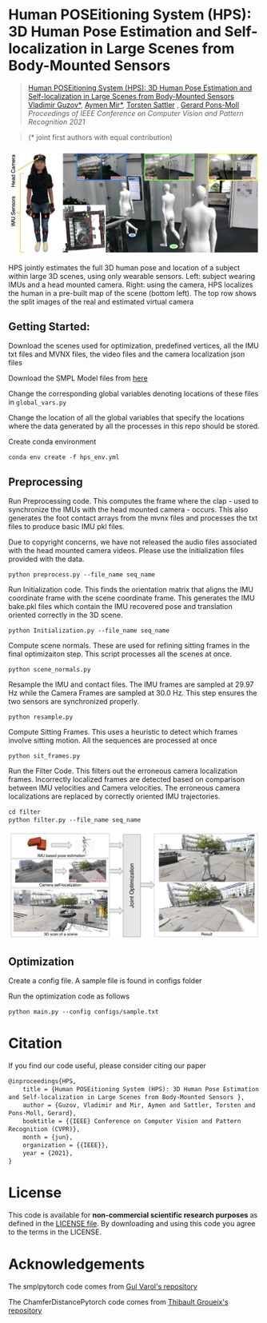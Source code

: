 # Human POSEitioning System (HPS): 3D Human Pose Estimation and Self-localization in Large Scenes from Body-Mounted Sensors
>[Human POSEitioning System (HPS): 3D Human Pose Estimation and Self-localization in Large Scenes from Body-Mounted Sensors](https://arxiv.org/abs/2103.17265)  
[Vladimir Guzov*](https://virtualhumans.mpi-inf.mpg.de/people/Guzov.html), [Aymen Mir*](https://virtualhumans.mpi-inf.mpg.de/people/Mir.html), [Torsten Sattler](https://tsattler.github.io/)  , [Gerard Pons-Moll](https://virtualhumans.mpi-inf.mpg.de/people/pons-moll.html)  
*Proceedings of IEEE Conference on Computer Vision and Pattern Recognition 2021*

>(* joint first authors with equal contribution)



![HPS](imgs/teaser.png)

 HPS jointly estimates the full 3D human pose and location of a subject within large 3D scenes, using only
wearable sensors. Left: subject wearing IMUs and a head mounted camera. Right: using the camera, HPS localizes the human in a pre-built map of the scene (bottom left). The top row shows the split images of the real and estimated virtual camera
## Getting Started:

Download the scenes used for optimization, predefined vertices, all the IMU txt files and MVNX files, the video files and the camera localization json files

Download the SMPL Model files from [here](https://smpl.is.tue.mpg.de/)

Change the corresponding global variables denoting locations of these files in ``global_vars.py``

Change the location of all the global variables that specify the locations where the data generated by all the processes in this repo should be stored.

Create conda environment 
```
conda env create -f hps_env.yml
```

## Preprocessing

Run Preprocessing code. This computes the frame where the clap - used to synchronize the IMUs with the head mounted camera - occurs. This also generates the foot contact arrays from the mvnx files and processes the txt files to produce basic IMU pkl files. 

Due to copyright concerns, we have not released the audio files associated with the head mounted camera videos. Please use the initialization files provided with the data.
```
python preprocess.py --file_name seq_name 
```

Run Initialization code. This finds the orientation matrix that aligns the IMU coordinate frame with the scene coordinate frame. This generates the IMU bake.pkl files which contain the IMU recovered pose and translation oriented correctly in the 3D scene.
```
python Initialization.py --file_name seq_name 
```

Compute scene normals. These are used for refining sitting frames in the final optimizaiton step. This script processes all the scenes at once.
```
python scene_normals.py 
```
Resample the IMU and contact files. The IMU frames are sampled at 29.97 Hz while the Camera Frames are sampled at 30.0 Hz. This step ensures the two sensors are synchronized properly.
```
python resample.py 
```
Compute Sitting Frames. This uses a heuristic to detect which frames involve sitting motion. All the sequences are processed at once
```
python sit_frames.py 
```
Run the Filter Code. This filters out the erroneous camera localization frames. Incorrectly localized frames are detected based on comparison between IMU velocities and Camera velocities. The erroneous camera localizations are replaced by correctly oriented IMU trajectories. 
```
cd filter
python filter.py --file_name seq_name 
```


![HPS](imgs/optimization.png)


## Optimization

Create a config file. A sample file is found in configs folder

Run the optimization code as follows 

```
python main.py --config configs/sample.txt
```

# Citation
If you find our code useful, please consider citing our paper 

```
@inproceedings{HPS,
    title = {Human POSEitioning System (HPS): 3D Human Pose Estimation and Self-localization in Large Scenes from Body-Mounted Sensors },
    author = {Guzov, Vladimir and Mir, Aymen and Sattler, Torsten and Pons-Moll, Gerard},
    booktitle = {{IEEE} Conference on Computer Vision and Pattern Recognition (CVPR)},
    month = {jun},
    organization = {{IEEE}},
    year = {2021},
}

```

# License
This code is available for **non-commercial scientific research purposes** as defined in the [LICENSE file](./LICENSE.txt). By downloading and using this code you agree to the terms in the LICENSE.

# Acknowledgements
The smplpytorch code comes from [Gul Varol's repository](https://github.com/gulvarol/smplpytorch)

The ChamferDistancePytorch code comes from [Thibault Groueix's repository](https://github.com/ThibaultGROUEIX/ChamferDistancePytorch)